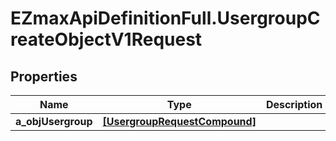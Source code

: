# EZmaxApiDefinitionFull.UsergroupCreateObjectV1Request

## Properties

Name | Type | Description | Notes
------------ | ------------- | ------------- | -------------
**a_objUsergroup** | [**[UsergroupRequestCompound]**](UsergroupRequestCompound.md) |  | 


